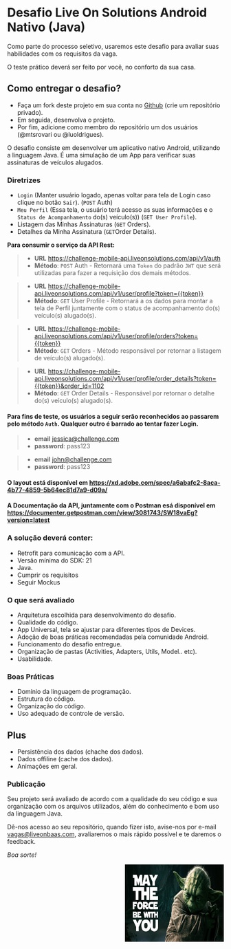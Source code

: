 # Desafio Live On Solutions Android Nativo (Java)

Como parte do processo seletivo, usaremos este desafio para avaliar suas habilidades com os requisitos da vaga. 

O teste prático deverá ser feito por você, no conforto da sua casa.

## Como entregar o desafio?

 - Faça um fork deste projeto em sua conta no [Github](https://github.com/join) (crie um repositório privado). 
 - Em seguida, desenvolva o projeto. 
 - Por fim, adicione como membro do repositório um dos usuários (@mtsrovari ou @luoldrigues).

O desafio consiste em desenvolver um aplicativo nativo Android, utilizando a linguagem Java. É uma simulação de um App para verificar suas assinaturas de veículos alugados.

### Diretrizes

- `Login` (Manter usuário logado, apenas voltar para tela de Login caso clique no botão `Sair`). (`POST` Auth)
- `Meu Perfil` (Essa tela, o usuário terá acesso as suas informações e o `Status de Acompanhamento` do(s) veículo(s)) (`GET User Profile`).
- Listagem das Minhas Assinaturas (`GET` Orders).
- Detalhes da Minha Assinatura (`GET`Order Details).

**Para consumir o serviço da API Rest:**

> - **URL** https://challenge-mobile-api.liveonsolutions.com/api/v1/auth
> - **Método**: `POST` Auth - Retornará uma `Token` do padrão `JWT` que será utilizadas para fazer a requisição dos demais métodos.

> - **URL** https://challenge-mobile-api.liveonsolutions.com/api/v1/user/profile?token={{token}}
> - **Método**: `GET` User Profile - Retornará a os dados para montar a tela de Perfil juntamente com o status de acompanhamento do(s) veículo(s) alugado(s).

> - **URL** https://challenge-mobile-api.liveonsolutions.com/api/v1/user/profile/orders?token={{token}}
> - **Método**: `GET` Orders - Método responsável por retornar a listagem de veículo(s) alugado(s).

> - **URL** https://challenge-mobile-api.liveonsolutions.com/api/v1/user/profile/order_details?token={{token}}&order_id=1102
> - **Método**: `GET` Order Details - Responsável por retornar o detalhe do(s) veículo(s) alugado(s).

#### Para fins de teste, os usuários a seguir serão reconhecidos ao passarem pelo método `Auth`. Qualquer outro é barrado ao tentar fazer Login.

> - **email** jessica@challenge.com
> - **password**: pass123

> - **email** john@challenge.com
> - **password**: pass123


#### O layout está disponível em https://xd.adobe.com/spec/a6abafc2-8aca-4b77-4859-5b64ec81d7a9-d09a/
#### A Documentação da API, juntamente com o Postman esá disponível em https://documenter.getpostman.com/view/3081743/SW18vaEg?version=latest


### A solução deverá conter:
- Retrofit para comunicação com a API.
- Versão mínima do SDK: 21
- Java.
- Cumprir os requisitos
- Seguir Mockus

### O que será avaliado
- Arquitetura escolhida para desenvolvimento do desafio.
- Qualidade do código.
- App Universal, tela se ajustar para diferentes tipos de Devices.
- Adoção de boas práticas recomendadas pela comunidade Android.
- Funcionamento do desafio entregue.
- Organização de pastas (Activities, Adapters, Utils, Model.. etc).
- Usabilidade.

### Boas Práticas
- Domínio da linguagem de programação.
- Estrutura do código.
- Organização do código.
- Uso adequado de controle de versão.

## Plus
- Persistência dos dados (chache dos dados).
- Dados offiline (cache dos dados).
- Animações em geral.

### Publicação ###
Seu projeto será avaliado de acordo com a qualidade do seu código e sua organização com os arquivos utilizados, além do conhecimento e bom uso da linguagem Java.

Dê-nos acesso ao seu repositório, quando fizer isto, avise-nos por e-mail vagas@liveonbaas.com, avaliaremos o mais rápido possível e te daremos o feedback.

_Boa sorte!_


<a target='_blank'><img align="right" class='header-img' width=230px height=180px src='https://raw.githubusercontent.com/LiveOnSolutions/challenge-android/master/assets/yoda.png' /></a>

